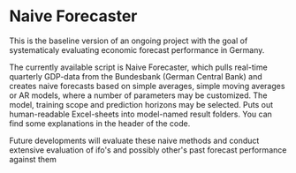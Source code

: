 # Naive Forecaster

This is the baseline version of an ongoing project with the goal of systematicaly evaluating economic forecast performance in Germany.

The currently available script is Naive Forecaster, which pulls real-time quarterly GDP-data from the Bundesbank (German Central Bank) and creates naive forecasts based on simple averages, simple moving averages or AR models, where a number of parameters may be customized. The model, training scope and prediction horizons may be selected. Puts out human-readable Excel-sheets into model-named result folders. You can find some explanations in the header of the code.

Future developments will evaluate these naive methods and conduct extensive evaluation of ifo's and possibly other's past forecast performance against them
